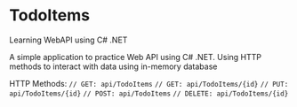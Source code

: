 # TodoItems
Learning WebAPI using C# .NET 


A simple application to practice Web API using C# .NET. 
Using HTTP methods to interact with data using in-memory database

HTTP Methods:
        `// GET: api/TodoItems`
        `// GET: api/TodoItems/{id}`
        `// PUT: api/TodoItems/{id}`
        `// POST: api/TodoItems`
        `// DELETE: api/TodoItems/{id}`

